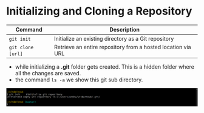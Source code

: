 # Initializing and Cloning a Repository

| Command           | Description                                                  |
|-------------------|--------------------------------------------------------------|
| `git init`        | Initialize an existing directory as a Git repository         |
| `git clone [url]` | Retrieve an entire repository from a hosted location via URL |

- while initializing a **.git** folder gets created. This is a hidden folder where all the changes are saved.
- the command `ls -a` we show this git sub directory.

![Initializing a git repo](./images/Screenshot1.png)

